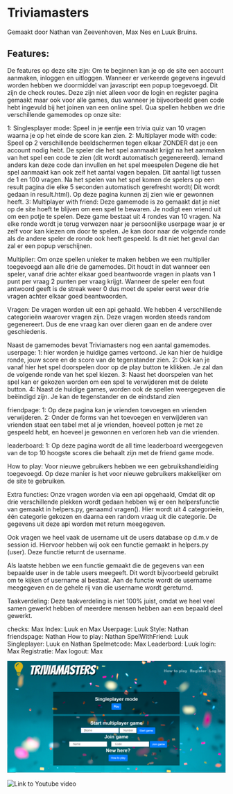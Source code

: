 # Triviamasters
Gemaakt door Nathan van Zeevenhoven, Max Nes en Luuk Bruins.

## Features:
De features op deze site zijn:
Om te beginnen kan je op de site een account aanmaken, inloggen en uitloggen.
Wanneer er verkeerde gegevens ingevuld worden hebben we doormiddel van javascript een popup toegevoegd. Dit zijn de check routes.
Deze zijn niet alleen voor de login en register pagina gemaakt maar ook voor alle games, dus wanneer je bijvoorbeeld geen code hebt
ingevuld bij het joinen van een online spel.
Qua spellen hebben we drie verschillende gamemodes op onze site:

 1: Singlesplayer mode: Speel in je eentje een trivia quiz van 10 vragen waarna je op het einde de score kan zien.
 2: Multiplayer mode with code: Speel op 2 verschillende beeldschermen tegen elkaar ZONDER dat je een account nodig hebt.
 De speler die het spel aanmaakt krijgt na het aanmaken van het spel een code te zien (dit wordt automatisch gegenereerd).
 Iemand anders kan deze code dan invullen en het spel meespelen Degene die het spel aanmaakt kan ook zelf het aantal vagen bepalen.
 Dit aantal ligt tussen de 1 en 100 vragen. Na het spelen van het spel komen de spelers op een result pagina die elke 5 seconden
 automatisch gerefresht wordt( Dit wordt gedaan in result.html). Op deze pagina kunnen zij zien wie er gewonnen heeft.
 3: Multiplayer with friend: Deze gamemode is zo gemaakt dat je niet op de site hoeft te blijven om een spel te bewaren.
 Je nodigt een vriend uit om een potje te spelen. Deze game bestaat uit 4 rondes van 10 vragen. Na elke ronde wordt je terug verwezen
 naar je persoonlijke userpage waar je er zelf voor kan kiezen om door te spelen. Je kan door naar de volgende ronde als de andere
 speler de ronde ook heeft gespeeld. Is dit niet het geval dan zal er een popup verschijnen.

 Multiplier:
 Om onze spellen unieker te maken hebben we een multiplier toegevoegd aan alle drie de gamemodes. Dit houdt in dat wanneer een speler,
 vanaf drie achter elkaar goed beantwoorde vragen in plaats van 1 punt per vraag 2 punten per vraag krijgt. Wanneer de speler een fout
 antwoord geeft is de streak weer 0 dus moet de speler eerst weer drie vragen achter elkaar goed beantwoorden.

 Vragen:
 De vragen worden uit een api gehaald. We hebben 4 verschillende categorieën waarover vragen zijn. Deze vragen worden steeds random
 gegenereert. Dus de ene vraag kan over dieren gaan en de andere over geschiedenis.

 Naast de gamemodes bevat Triviamasters nog een aantal gamemodes.
 userpage:
 1: hier worden je huidige games vertoond. Je kan hier de huidige ronde, jouw score en de score van de tegenstander zien.
 2: Ook kan je vanaf hier het spel doorspelen door op de play button te klikken. Je zal dan de volgende ronde van het spel kiezen.
 3: Naast het doorspelen van het spel kan er gekozen worden om een spel te verwijderen met de delete button.
 4: Naast de huidige games, worden ook de spellen weergegeven die beëindigd zijn. Je kan de tegenstander en de eindstand zien

 friendpage:
 1: Op deze pagina kan je vrienden toevoegen en vrienden verwijderen.
 2: Onder de forms van het toevoegen en verwijderen van vrienden staat een tabel met al je vrienden, hoeveel potten je met ze gespeeld
 hebt, en hoeveel je gewonnen en verloren heb van die vrienden.

 leaderboard:
 1: Op deze pagina wordt de all time leaderboard weergegeven van de top 10 hoogste scores die behaalt zijn met de friend game mode.

 How to play:
 Voor nieuwe gebruikers hebben we een gebruikshandleiding toegevoegd. Op deze manier is het voor nieuwe gebruikers makkelijker om de
 site te gebruiken.

Extra functies:
Onze vragen worden via een api opgehaald, Omdat dit op drie verschillende plekken wordt gedaan hebben wij er een helpersfunctie van
gemaakt in helpers.py, genaamd vragen().
Hier wordt uit 4 categorieën, één categorie gekozen en daarna een random vraag uit die categorie. De gegevens uit deze api worden
met return meegegeven.

Ook vragen we heel vaak de username uit de users database op d.m.v de session id. Hiervoor hebben wij ook een functie gemaakt
in helpers.py (user). Deze functie returnt de username.

Als laatste hebben we een functie gemaakt die de gegevens van een bepaalde user in de table users meegeeft. Dit wordt bijvoorbeeld
gebruikt om te kijken of username al bestaat. Aan de functie wordt de username meegegeven en de gehele rij van die username wordt
gereturnd.


Taakverdeling:
Deze taakverdeling is niet 100% juist, omdat we heel veel samen gewerkt hebben of meerdere mensen hebben aan een bepaald deel gewerkt.

checks: Max
Index: Luuk en Max
Userpage: Luuk
Style: Nathan
friendspage: Nathan
How to play: Nathan
SpelWithFriend: Luuk
Singleplayer: Luuk en Nathan
Spelmetcode: Max
Leaderbord: Luuk
login: Max
Registratie: Max
logout: Max


![Image of Homepage](https://github.com/Hetgithubaccount/triviamasters/blob/master/static/homepage.PNG)

![Link to Youtube video](https://youtu.be/bRA2KHD3bcI)



